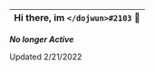 
|Hi there, im ```</dojwun>#2103``` 👋|
|----|

***No longer Active***

Updated 2/21/2022

<!--| Just trying to contribute to the FiveM Community by providing unique resources |
||
| Intested in recieving github updates & viewing upcoming projects? join the community on **[Discord](https://discord.gg/NVsaunpesE)**!|
||
| If you would like to show your appreciation & support future projects you can **[buy a coffee :)](ko-fi.com/dojwun)** |
 -->



<!-- <img src="https://raw.githubusercontent.com/dojwun/dojwun/master/addons/gif.gif" alt="Image Unavailable"> -->
<!-- <img src="https://raw.githubusercontent.com/dojwun/dojwun/master/addons/TnJM.png" alt="Image Unavailable"> -->


<!--  ![](https://komarev.com/ghpvc/?username=dojwun&color=gray&label=VIEWS&style=plastic)-->
<!-- ![Profile views](https://gpvc.arturio.dev/dojwun) -->
 
